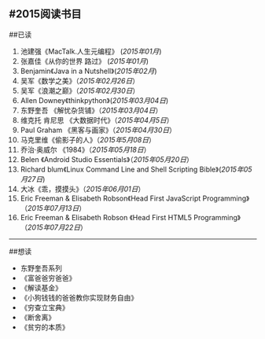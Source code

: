 #2015阅读书目
---
##已读
1.  池建强《MacTalk.人生元编程》  (*2015年01月*)
2.  张嘉佳《从你的世界 路过》 (*2015年01月*)
3.  Benjamin《Java in a Nutshell》(*2015年02月*)
4.  吴军《数学之美》（*2015年02月26日*）
5.  吴军《浪潮之巅》（*2015年02月30日*）
6.  Allen Downey《thinkpython》(*2015年03月04日*)
7.  东野奎吾 《解忧杂货铺》（*2015年03月04日*）
8.  维克托 肯尼思 《大数据时代》（*2015年04月5日*）
9.  Paul Graham 《黑客与画家》（*2015年04月30日*）
10.  马克里维《偷影子的人》（*2015年5月08日*）
11.  乔治·奥威尔 《1984》（*2015年05月18日*）
12.  Belen 《Android Studio Essentials》（*2015年05月20日*）
13.  Richard blum《Linux Command Line and Shell Scripting Bible》(*2015年05月27日*)
14.  大冰《乖，摸摸头》（*2015年06月01日*）
15.  Eric Freeman & Elisabeth Robson《Head First JavaScript Programming》（*2015年07月13日*）
16.  Eric Freeman & Elisabeth Robson 《Head First HTML5 Programming》（*2015年07月22日*）


---

##想读
* 东野奎吾系列
* 《富爸爸穷爸爸》
* 《解读基金》
* 《小狗钱钱的爸爸教你实现财务自由》
* 《穷查立宝典》
* 《断舍离》
* 《贫穷的本质》
